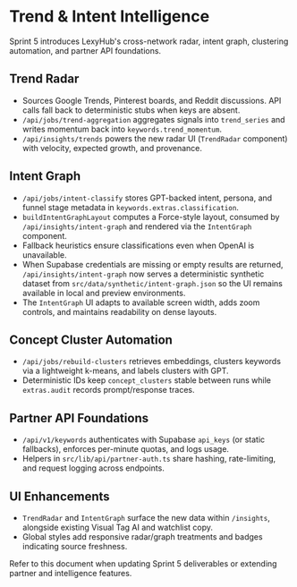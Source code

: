 # Trend & Intent Intelligence

Sprint 5 introduces LexyHub's cross-network radar, intent graph, clustering automation, and partner API foundations.

## Trend Radar
- Sources Google Trends, Pinterest boards, and Reddit discussions. API calls fall back to deterministic stubs when keys are
  absent.
- `/api/jobs/trend-aggregation` aggregates signals into `trend_series` and writes momentum back into `keywords.trend_momentum`.
- `/api/insights/trends` powers the new radar UI (`TrendRadar` component) with velocity, expected growth, and provenance.

## Intent Graph
- `/api/jobs/intent-classify` stores GPT-backed intent, persona, and funnel stage metadata in `keywords.extras.classification`.
- `buildIntentGraphLayout` computes a Force-style layout, consumed by `/api/insights/intent-graph` and rendered via the
  `IntentGraph` component.
- Fallback heuristics ensure classifications even when OpenAI is unavailable.
- When Supabase credentials are missing or empty results are returned, `/api/insights/intent-graph` now serves a deterministic
  synthetic dataset from `src/data/synthetic/intent-graph.json` so the UI remains available in local and preview environments.
- The `IntentGraph` UI adapts to available screen width, adds zoom controls, and maintains readability on dense layouts.

## Concept Cluster Automation
- `/api/jobs/rebuild-clusters` retrieves embeddings, clusters keywords via a lightweight k-means, and labels clusters with GPT.
- Deterministic IDs keep `concept_clusters` stable between runs while `extras.audit` records prompt/response traces.

## Partner API Foundations
- `/api/v1/keywords` authenticates with Supabase `api_keys` (or static fallbacks), enforces per-minute quotas, and logs usage.
- Helpers in `src/lib/api/partner-auth.ts` share hashing, rate-limiting, and request logging across endpoints.

## UI Enhancements
- `TrendRadar` and `IntentGraph` surface the new data within `/insights`, alongside existing Visual Tag AI and watchlist copy.
- Global styles add responsive radar/graph treatments and badges indicating source freshness.

Refer to this document when updating Sprint 5 deliverables or extending partner and intelligence features.
